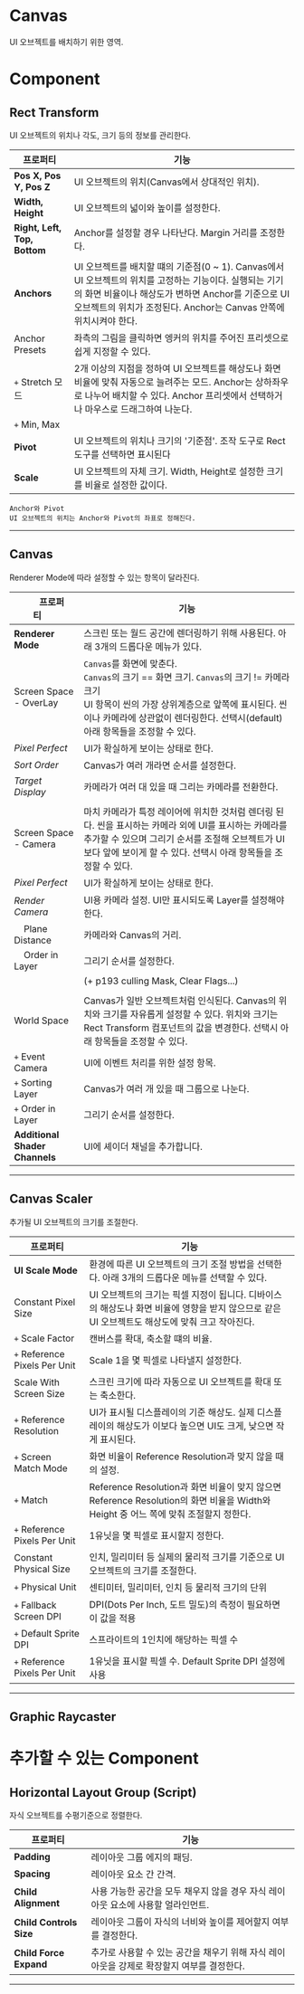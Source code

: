 # Canvas
UI 오브젝트를 배치하기 위한 영역.

# Component

## Rect Transform
UI 오브젝트의 위치나 각도, 크기 등의 정보를 관리한다.

프로퍼티     |기능 
--------------------------------|--
__Pos X, Pos Y, Pos Z__         | UI 오브젝트의 위치(Canvas에서 상대적인 위치).
__Width, Height__ | UI 오브젝트의 넓이와 높이를 설정한다.
__Right, Left, Top, Bottom__    | Anchor를 설정할 경우 나타난다. Margin 거리를 조정한다.
__Anchors__                     | UI 오브젝트를 배치할 떄의 기준점(0 ~ 1). Canvas에서 UI 오브젝트의 위치를 고정하는 기능이다. 실행되는 기기의 화면 비율이나 해상도가 변하면 Anchor를 기준으로 UI 오브젝트의 위치가 조정된다. Anchor는 Canvas 안쪽에 위치시켜야 한다. 
Anchor Presets                  | 좌측의 그림을 클릭하면 엥커의 위치를 주어진 프리셋으로 쉽게 지정할 수 있다.
`+` Stretch 모드                | 2개 이상의 지점을 정하여 UI 오브젝트를 해상도나 화면 비율에 맞춰 자동으로 늘려주는 모드. Anchor는 상하좌우로 나누어 배치할 수 있다. Anchor 프리셋에서 선택하거나 마우스로 드래그하여 나눈다.
`+` Min, Max                    | 
__Pivot__                       | UI 오브젝트의 위치나 크기의 '기준점'. 조작 도구로 Rect 도구를 선택하면 표시된다
__Scale__                       | UI 오브젝트의 자체 크기. Width, Height로 설정한 크기를 비율로 설정한 값이다.

    Anchor와 Pivot  
    UI 오브젝트의 위치는 Anchor와 Pivot의 좌표로 정해진다.
- - -



## Canvas
Renderer Mode에 따라 설정할 수 있는 항목이 달라진다.

&nbsp;&nbsp;&nbsp;&nbsp;&nbsp;&nbsp;프로퍼티&nbsp;&nbsp;&nbsp;&nbsp;&nbsp;&nbsp; | 기능
----------------|------------------
__Renderer Mode__| 스크린 또는 월드 공간에 렌더링하기 위해 사용된다. 아래 3개의 드롭다운 메뉴가 있다.
Screen Space - OverLay  | `Canvas`를 화면에 맞춘다.<br> `Canvas`의 크기 == 화면 크기. `Canvas`의 크기 != 카메라 크기<br> UI 항목이 씬의 가장 상위계층으로 앞쪽에 표시된다. 씬이나 카메라에 상관없이 렌더링한다. 선택시(default) 아래 항목들을 조정할 수 있다.
*Pixel Perfect*       | UI가 확실하게 보이는 상태로 한다.
*Sort Order*          |Canvas가 여러 개라면 순서를 설정한다.
*Target Display*      |카메라가 여러 대 있을 때 그리는 카메라를 전환한다.
||
Screen Space - Camera   | 마치 카메라가 특정 레이어에 위치한 것처럼 렌더링 된다. 씬을 표시하는 카메라 외에 UI를 표시하는 카메라를 추가할 수 있으며 그리기 순서를 조절해 오브젝트가 UI보다 앞에 보이게 할 수 있다. 선택시 아래 항목들을 조정할 수 있다.
*Pixel Perfect*       |UI가 확실하게 보이는 상태로 한다.
*Render Camera*       |UI용 카메라 설정. UI만 표시되도록 Layer를 설정해야 한다.
&nbsp;&nbsp;&nbsp;&nbsp;Plane Distance      |카메라와 Canvas의 거리.
&nbsp;&nbsp;&nbsp;&nbsp;Order in Layer      |그리기 순서를 설정한다.
||(+ p193 culling Mask, Clear Flags...)
||
World Space | Canvas가 일반 오브젝트처럼 인식된다. Canvas의 위치와 크기를 자유롭게 설정할 수 있다. 위치와 크기는 Rect Transform 컴포넌트의 값을 변경한다.  선택시 아래 항목들을 조정할 수 있다.
`+` Event Camera        | UI에 이벤트 처리를 위한 설정 항목.
`+` Sorting Layer       | Canvas가 여러 개 있을 때 그룹으로 나눈다.
`+` Order in Layer      |그리기 순서를 설정한다.
__Additional Shader Channels__      | UI에 셰이더 채널을 추가합니다.
- - -



## Canvas Scaler
추가될 UI 오브젝트의 크기를 조절한다.

프로퍼티   |기능 
---------------------|----------
__UI Scale Mode__|환경에 따른 UI 오브젝트의 크기 조절 방법을 선택한다. 아래 3개의 드롭다운 메뉴를 선택할 수 있다.
Constant Pixel Size| UI 오브젝트의 크기는 픽셀 지정이 됩니다. 디바이스의 해상도나 화면 비율에 영향을 받지 않으므로 같은 UI 오브젝트도 해상도에 맞춰 크고 작아진다.
`+` Scale Factor                |캔버스를 확대, 축소할 떄의 비율.        
`+` Reference Pixels Per Unit   |Scale 1을 몇 픽셀로 나타낼지 설정한다.
Scale With Screen Size          | 스크린 크기에 따라 자동으로 UI 오브젝트를 확대 또는 축소한다.
`+` Reference Resolution        |UI가 표시될 디스플레이의 기준 해상도. 실제 디스플레이의 해상도가 이보다 높으면 UI도 크게, 낮으면 작게 표시된다.|
`+` Screen Match Mode           |화면 비율이 Reference Resolution과 맞지 않을 때의 설정.|
`+` Match                       |Reference Resolution과 화면 비율이 맞지 않으면 Reference Resolution의 화면 비율을 Width와 Height 중 어느 쪽에 맞춰 조절할지 정한다.|
`+` Reference Pixels Per Unit   |1유닛을 몇 픽셀로 표시할지 정한다.
Constant Physical Size          | 인치, 밀리미터 등 실제의 물리적 크기를 기준으로 UI 오브젝트의 크기를 조절한다.
`+` Physical Unit               |센티미터, 밀리미터, 인치 등 물리적 크기의 단위|
`+` Fallback Screen DPI         |DPI(Dots Per Inch, 도트 밀도)의 측정이 필요하면 이 값을 적용|
`+` Default Sprite DPI          |스프라이트의 1인치에 해당하는 픽셀 수|
`+` Reference Pixels Per Unit   |1유닛을 표시할 픽셀 수. Default Sprite DPI 설정에 사용|
- - -



## Graphic Raycaster


# 추가할 수 있는 Component
## Horizontal Layout Group (Script)
자식 오브젝트를 수평기준으로 정렬한다.

프로퍼티|기능|
--|--
__Padding__ | 레이아웃 그룹 에지의 패딩.
__Spacing__ | 레이아웃 요소 간 간격.
__Child Alignment__ | 사용 가능한 공간을 모두 채우지 않을 경우 자식 레이아웃 요소에 사용할 얼라인먼트.
__Child Controls Size__ | 레이아웃 그룹이 자식의 너비와 높이를 제어할지 여부를 결정한다.
__Child Force Expand__ | 추가로 사용할 수 있는 공간을 채우기 위해 자식 레이아웃을 강제로 확장할지 여부를 결정한다.

- - -